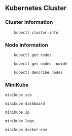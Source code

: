 ## Kubernetes Cluster

### Cluster information

```
    kubectl cluster-info
```
### Node information

```
    kubectl get nodes

    kubectl get nodes -owide

    kubectl describe nodes
```

### MiniKube 

```
minikube ssh

minikube dashboard

minikube ip

minikube logs

minikube docker-env
```